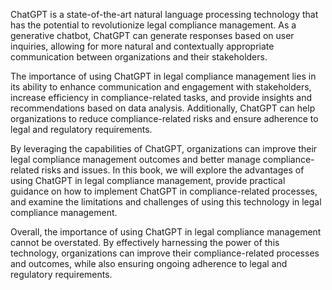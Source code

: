 
ChatGPT is a state-of-the-art natural language processing technology that has the potential to revolutionize legal compliance management. As a generative chatbot, ChatGPT can generate responses based on user inquiries, allowing for more natural and contextually appropriate communication between organizations and their stakeholders.

The importance of using ChatGPT in legal compliance management lies in its ability to enhance communication and engagement with stakeholders, increase efficiency in compliance-related tasks, and provide insights and recommendations based on data analysis. Additionally, ChatGPT can help organizations to reduce compliance-related risks and ensure adherence to legal and regulatory requirements.

By leveraging the capabilities of ChatGPT, organizations can improve their legal compliance management outcomes and better manage compliance-related risks and issues. In this book, we will explore the advantages of using ChatGPT in legal compliance management, provide practical guidance on how to implement ChatGPT in compliance-related processes, and examine the limitations and challenges of using this technology in legal compliance management.

Overall, the importance of using ChatGPT in legal compliance management cannot be overstated. By effectively harnessing the power of this technology, organizations can improve their compliance-related processes and outcomes, while also ensuring ongoing adherence to legal and regulatory requirements.
